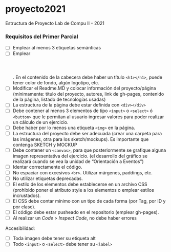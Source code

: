 # proyecto2021
Estructura de Proyecto Lab de Compu II - 2021

### Requisitos del Primer Parcial
- [ ] Emplear al menos 3 etiquetas semánticas
- [ ] Emplear <header></header>. En el contenido de la cabecera debe haber un título ```<h1></h1>```, puede tener color de fondo, algún logotipo, etc.
- [ ] Modificar el Readme.MD y colocar información del proyecto/página (mínimamente: título del proyecto, autores, link de gh-pages, contenido de la página,  listado de tecnologías usadas)
- [ ] La estructura de la página debe estar definida con ```<div></div>```
- [ ] Debe contener al menos 3 elementos de tipo ```<input>``` o ```<select>``` ó ```<button>``` que le permitan al usuario ingresar valores para poder realizar un cálculo de un ejercicio.
- [ ] Debe haber por lo menos una etiqueta ```<img>``` en la página.
- [ ] La estructura del proyecto debe ser adecuada (crear una carpeta para las imágenes, otra para los sketch/mockups). Es importante que contenga SKETCH y MOCKUP
- [ ] Debe contener un ```<canvas>```, para que posteriormente se grafique alguna imagen representativa del ejercicio. (el desarrollo del gráfico se realizará cuando se vea la unidad de “Orientación a Eventos”)
- [ ] Identar correctamente el código.
- [ ] No espaciar con excesivos ```<br>```. Utilizar márgenes, paddings, etc.
- [ ] No utilizar etiquetas deprecadas.
- [ ] El estilo de los elementos debe establecerse en un archivo CSS (prohibido poner el atributo style a los elementos o emplear estilos incrustados).
- [ ] El CSS debe contar mínimo con un tipo de cada forma (por Tag, por ID y por clase).
- [ ] El código debe estar pusheado en el repositorio (emplear gh-pages).
- [ ] Al realizar un *Code* > *Inspect Code*, no debe haber errores

Accesibilidad:
- [ ] Toda imagen debe tener su etiqueta alt
- [ ] Todo ```<input>``` o ```<select>``` debe tener su ```<label>```
